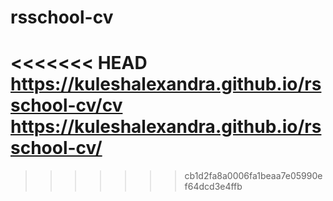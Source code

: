 # rsschool-cv
<<<<<<< HEAD
https://kuleshalexandra.github.io/rsschool-cv/cv
https://kuleshalexandra.github.io/rsschool-cv/
=======
>>>>>>> cb1d2fa8a0006fa1beaa7e05990ef64dcd3e4ffb

